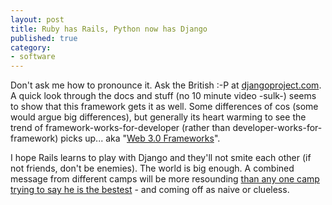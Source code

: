 ```yaml
---
layout: post
title: Ruby has Rails, Python now has Django
published: true
category:
- software
---
```

Don't ask me how to pronounce it. Ask the British :-P at [djangoproject.com](http://www.djangoproject.com/). A quick look through the docs and stuff (no 10 minute video -sulk-) seems to show that this framework gets it as well. Some differences of cos (some would argue big differences), but generally its heart warming to see the trend of framework-works-for-developer (rather than developer-works-for-framework) picks up... aka "[Web 3.0 Frameworks](http://www.jrandolph.com/blog/?p=8)".   
  
I hope Rails learns to play with Django and they'll not smite each other (if not friends, don't be enemies). The world is big enough. A combined message from different camps will be more resounding [than any one camp trying to say he is the bestest](http://www.theserverside.com/news/thread.tss?thread_id=35202) - and coming off as naive or clueless.

